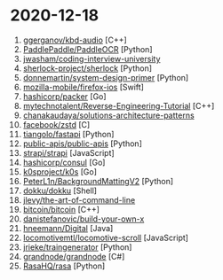 # 2020-12-18

1. [ggerganov/kbd-audio](https://github.com/ggerganov/kbd-audio "Tools for capturing and analysing keyboard input paired with microphone capture 🎤⌨️") [C++]
2. [PaddlePaddle/PaddleOCR](https://github.com/PaddlePaddle/PaddleOCR "Awesome multilingual OCR toolkits based on PaddlePaddle （practical ultra lightweight OCR system, provide data annotation and synthesis tools, support training and deployment among server, mobile, embedded and IoT devices）") [Python]
3. [jwasham/coding-interview-university](https://github.com/jwasham/coding-interview-university "A complete computer science study plan to become a software engineer.") 
4. [sherlock-project/sherlock](https://github.com/sherlock-project/sherlock "🔎 Hunt down social media accounts by username across social networks") [Python]
5. [donnemartin/system-design-primer](https://github.com/donnemartin/system-design-primer "Learn how to design large-scale systems. Prep for the system design interview. Includes Anki flashcards.") [Python]
6. [mozilla-mobile/firefox-ios](https://github.com/mozilla-mobile/firefox-ios "Firefox for iOS") [Swift]
7. [hashicorp/packer](https://github.com/hashicorp/packer "Packer is a tool for creating identical machine images for multiple platforms from a single source configuration.") [Go]
8. [mytechnotalent/Reverse-Engineering-Tutorial](https://github.com/mytechnotalent/Reverse-Engineering-Tutorial "A comprehensive reverse engineering tutorial covering x86, x64, 32-bit ARM & 64-bit ARM architectures.") [C++]
9. [chanakaudaya/solutions-architecture-patterns](https://github.com/chanakaudaya/solutions-architecture-patterns "This repository contains solutions architecture patterns which can be reused to build enterprise software systems") 
10. [facebook/zstd](https://github.com/facebook/zstd "Zstandard - Fast real-time compression algorithm") [C]
11. [tiangolo/fastapi](https://github.com/tiangolo/fastapi "FastAPI framework, high performance, easy to learn, fast to code, ready for production") [Python]
12. [public-apis/public-apis](https://github.com/public-apis/public-apis "A collective list of free APIs for use in software and web development.") [Python]
13. [strapi/strapi](https://github.com/strapi/strapi "🚀 Open source Node.js Headless CMS to easily build customisable APIs") [JavaScript]
14. [hashicorp/consul](https://github.com/hashicorp/consul "Consul is a distributed, highly available, and data center aware solution to connect and configure applications across dynamic, distributed infrastructure.") [Go]
15. [k0sproject/k0s](https://github.com/k0sproject/k0s "k0s - Zero Friction Kubernetes") [Go]
16. [PeterL1n/BackgroundMattingV2](https://github.com/PeterL1n/BackgroundMattingV2 "Real-Time High-Resolution Background Matting") [Python]
17. [dokku/dokku](https://github.com/dokku/dokku "A docker-powered PaaS that helps you build and manage the lifecycle of applications") [Shell]
18. [jlevy/the-art-of-command-line](https://github.com/jlevy/the-art-of-command-line "Master the command line, in one page") 
19. [bitcoin/bitcoin](https://github.com/bitcoin/bitcoin "Bitcoin Core integration/staging tree") [C++]
20. [danistefanovic/build-your-own-x](https://github.com/danistefanovic/build-your-own-x "🤓 Build your own (insert technology here)") 
21. [hneemann/Digital](https://github.com/hneemann/Digital "A digital logic designer and circuit simulator.") [Java]
22. [locomotivemtl/locomotive-scroll](https://github.com/locomotivemtl/locomotive-scroll "🛤 Detection of elements in viewport & smooth scrolling with parallax.") [JavaScript]
23. [jrieke/traingenerator](https://github.com/jrieke/traingenerator "🧙 A web app to generate template code for machine learning") [Python]
24. [grandnode/grandnode](https://github.com/grandnode/grandnode "Free and Open Source Ecommerce Shopping Cart solution based on ASP.NET CORE and MongoDB") [C#]
25. [RasaHQ/rasa](https://github.com/RasaHQ/rasa "💬 Open source machine learning framework to automate text- and voice-based conversations: NLU, dialogue management, connect to Slack, Facebook, and more - Create chatbots and voice assistants") [Python]
